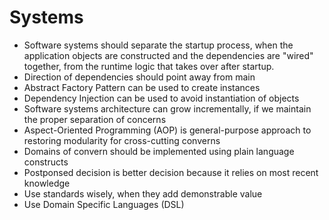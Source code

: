 # Systems

- Software systems should separate the startup process, when the application objects are constructed and the 
dependencies are "wired" together, from the runtime logic that takes over after startup.
- Direction of dependencies should point away from main
- Abstract Factory Pattern can be used to create instances
- Dependency Injection can be used to avoid instantiation of objects
- Software systems architecture can grow incrementally, if we maintain the proper separation of concerns
- Aspect-Oriented Programming (AOP) is general-purpose approach to restoring modularity for cross-cutting converns
- Domains of convern should be implemented using plain language constructs
- Postponsed decision is better decision because it relies on most recent knowledge
- Use standards wisely, when they add demonstrable value
- Use Domain Specific Languages (DSL)
